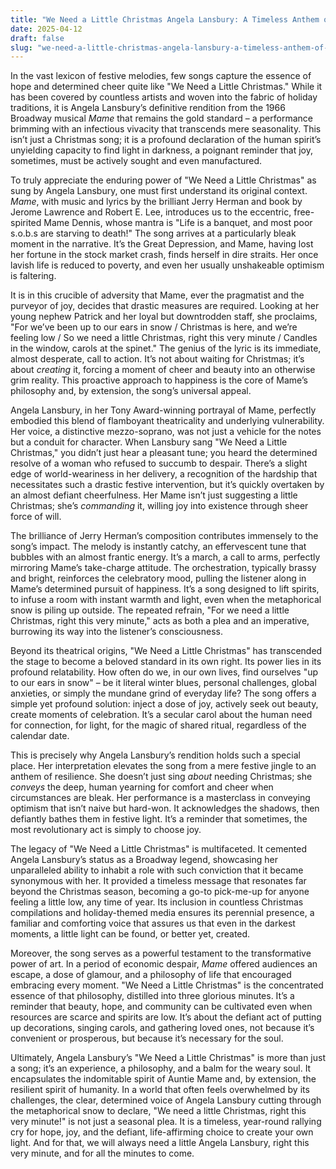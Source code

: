 ```yaml
---
title: "We Need a Little Christmas Angela Lansbury: A Timeless Anthem of Resilience and Joy"
date: 2025-04-12
draft: false
slug: "we-need-a-little-christmas-angela-lansbury-a-timeless-anthem-of-resilience-and-joy" 
---
```


In the vast lexicon of festive melodies, few songs capture the essence of hope and determined cheer quite like "We Need a Little Christmas." While it has been covered by countless artists and woven into the fabric of holiday traditions, it is Angela Lansbury’s definitive rendition from the 1966 Broadway musical *Mame* that remains the gold standard – a performance brimming with an infectious vivacity that transcends mere seasonality. This isn’t just a Christmas song; it is a profound declaration of the human spirit’s unyielding capacity to find light in darkness, a poignant reminder that joy, sometimes, must be actively sought and even manufactured.

To truly appreciate the enduring power of "We Need a Little Christmas" as sung by Angela Lansbury, one must first understand its original context. *Mame*, with music and lyrics by the brilliant Jerry Herman and book by Jerome Lawrence and Robert E. Lee, introduces us to the eccentric, free-spirited Mame Dennis, whose mantra is "Life is a banquet, and most poor s.o.b.s are starving to death!" The song arrives at a particularly bleak moment in the narrative. It’s the Great Depression, and Mame, having lost her fortune in the stock market crash, finds herself in dire straits. Her once lavish life is reduced to poverty, and even her usually unshakeable optimism is faltering.

It is in this crucible of adversity that Mame, ever the pragmatist and the purveyor of joy, decides that drastic measures are required. Looking at her young nephew Patrick and her loyal but downtrodden staff, she proclaims, "For we’ve been up to our ears in snow / Christmas is here, and we’re feeling low / So we need a little Christmas, right this very minute / Candles in the window, carols at the spinet." The genius of the lyric is its immediate, almost desperate, call to action. It’s not about waiting for Christmas; it’s about *creating* it, forcing a moment of cheer and beauty into an otherwise grim reality. This proactive approach to happiness is the core of Mame’s philosophy and, by extension, the song’s universal appeal.

Angela Lansbury, in her Tony Award-winning portrayal of Mame, perfectly embodied this blend of flamboyant theatricality and underlying vulnerability. Her voice, a distinctive mezzo-soprano, was not just a vehicle for the notes but a conduit for character. When Lansbury sang "We Need a Little Christmas," you didn’t just hear a pleasant tune; you heard the determined resolve of a woman who refused to succumb to despair. There’s a slight edge of world-weariness in her delivery, a recognition of the hardship that necessitates such a drastic festive intervention, but it’s quickly overtaken by an almost defiant cheerfulness. Her Mame isn’t just suggesting a little Christmas; she’s *commanding* it, willing joy into existence through sheer force of will.

The brilliance of Jerry Herman’s composition contributes immensely to the song’s impact. The melody is instantly catchy, an effervescent tune that bubbles with an almost frantic energy. It’s a march, a call to arms, perfectly mirroring Mame’s take-charge attitude. The orchestration, typically brassy and bright, reinforces the celebratory mood, pulling the listener along in Mame’s determined pursuit of happiness. It’s a song designed to lift spirits, to infuse a room with instant warmth and light, even when the metaphorical snow is piling up outside. The repeated refrain, "For we need a little Christmas, right this very minute," acts as both a plea and an imperative, burrowing its way into the listener’s consciousness.

Beyond its theatrical origins, "We Need a Little Christmas" has transcended the stage to become a beloved standard in its own right. Its power lies in its profound relatability. How often do we, in our own lives, find ourselves "up to our ears in snow" – be it literal winter blues, personal challenges, global anxieties, or simply the mundane grind of everyday life? The song offers a simple yet profound solution: inject a dose of joy, actively seek out beauty, create moments of celebration. It’s a secular carol about the human need for connection, for light, for the magic of shared ritual, regardless of the calendar date.

This is precisely why Angela Lansbury’s rendition holds such a special place. Her interpretation elevates the song from a mere festive jingle to an anthem of resilience. She doesn’t just sing *about* needing Christmas; she *conveys* the deep, human yearning for comfort and cheer when circumstances are bleak. Her performance is a masterclass in conveying optimism that isn’t naive but hard-won. It acknowledges the shadows, then defiantly bathes them in festive light. It’s a reminder that sometimes, the most revolutionary act is simply to choose joy.

The legacy of "We Need a Little Christmas" is multifaceted. It cemented Angela Lansbury’s status as a Broadway legend, showcasing her unparalleled ability to inhabit a role with such conviction that it became synonymous with her. It provided a timeless message that resonates far beyond the Christmas season, becoming a go-to pick-me-up for anyone feeling a little low, any time of year. Its inclusion in countless Christmas compilations and holiday-themed media ensures its perennial presence, a familiar and comforting voice that assures us that even in the darkest moments, a little light can be found, or better yet, created.

Moreover, the song serves as a powerful testament to the transformative power of art. In a period of economic despair, *Mame* offered audiences an escape, a dose of glamour, and a philosophy of life that encouraged embracing every moment. "We Need a Little Christmas" is the concentrated essence of that philosophy, distilled into three glorious minutes. It’s a reminder that beauty, hope, and community can be cultivated even when resources are scarce and spirits are low. It’s about the defiant act of putting up decorations, singing carols, and gathering loved ones, not because it’s convenient or prosperous, but because it’s necessary for the soul.

Ultimately, Angela Lansbury’s "We Need a Little Christmas" is more than just a song; it’s an experience, a philosophy, and a balm for the weary soul. It encapsulates the indomitable spirit of Auntie Mame and, by extension, the resilient spirit of humanity. In a world that often feels overwhelmed by its challenges, the clear, determined voice of Angela Lansbury cutting through the metaphorical snow to declare, "We need a little Christmas, right this very minute!" is not just a seasonal plea. It is a timeless, year-round rallying cry for hope, joy, and the defiant, life-affirming choice to create your own light. And for that, we will always need a little Angela Lansbury, right this very minute, and for all the minutes to come.